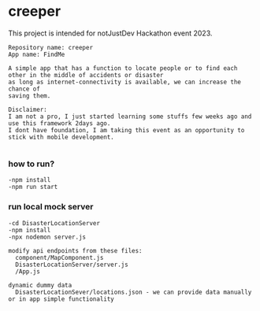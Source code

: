 # creeper
This project is intended for notJustDev Hackathon event 2023.

```
Repository name: creeper
App name: FindMe

A simple app that has a function to locate people or to find each other in the middle of accidents or disaster
as long as internet-connectivity is available, we can increase the chance of
saving them.

Disclaimer:
I am not a pro, I just started learning some stuffs few weeks ago and use this framework 2days ago.
I dont have foundation, I am taking this event as an opportunity to stick with mobile development. 
            
```
### how to run?
```
-npm install
-npm run start
```
### run local mock server
```
-cd DisasterLocationServer
-npm install
-npx nodemon server.js
```
```
modify api endpoints from these files:
  component/MapComponent.js
  DisasterLocationServer/server.js
  /App.js

dynamic dummy data
  DisasterLocationSever/locations.json - we can provide data manually or in app simple functionality
```
